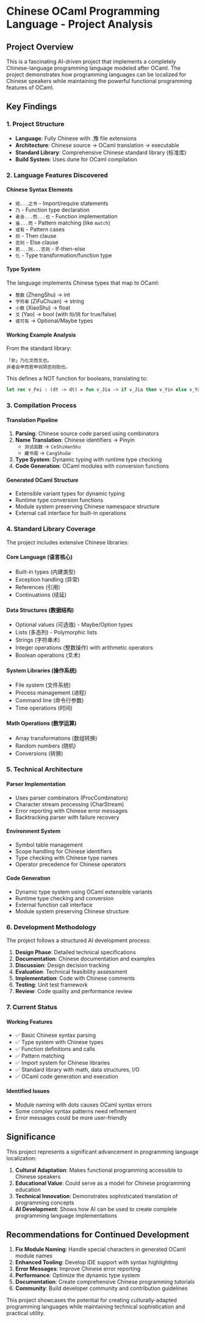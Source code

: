# Chinese OCaml Programming Language - Project Analysis

## Project Overview

This is a fascinating AI-driven project that implements a completely Chinese-language programming language modeled after OCaml. The project demonstrates how programming languages can be localized for Chinese speakers while maintaining the powerful functional programming features of OCaml.

## Key Findings

### 1. Project Structure
- **Language**: Fully Chinese with .豫 file extensions
- **Architecture**: Chinese source → OCaml translation → executable
- **Standard Library**: Comprehensive Chinese standard library (标准库)
- **Build System**: Uses dune for OCaml compilation

### 2. Language Features Discovered

#### Chinese Syntax Elements
- `观...之书` - Import/require statements
- `乃` - Function type declaration 
- `者会...而...也` - Function implementation
- `鉴...而` - Pattern matching (like `match`)
- `或有` - Pattern cases
- `则` - Then clause
- `否则` - Else clause
- `若...则...否则` - If-then-else
- `化` - Type transformation/function type

#### Type System
The language implements Chinese types that map to OCaml:
- `整数` (ZhengShu) → int
- `字符串` (ZiFuChuan) → string  
- `小数` (XiaoShu) → float
- `爻` (Yao) → bool (with `阳`/`阴` for true/false)
- `或可有` → Optional/Maybe types

#### Working Example Analysis
From the standard library:
```chinese
「非」乃化爻而爻也。
非者会甲而若甲则阴否则阳也。
```
This defines a NOT function for booleans, translating to:
```ocaml
let rec v_Fei : (dt -> dt) = fun v_Jia -> if v_Jia then v_Yin else v_Yang
```

### 3. Compilation Process

#### Translation Pipeline
1. **Parsing**: Chinese source code parsed using combinators
2. **Name Translation**: Chinese identifiers → Pinyin
   - `测试函数` → `CeShiHanShu`
   - `藏书阁` → `CangShuGe`
3. **Type System**: Dynamic typing with runtime type checking
4. **Code Generation**: OCaml modules with conversion functions

#### Generated OCaml Structure
- Extensible variant types for dynamic typing
- Runtime type conversion functions
- Module system preserving Chinese namespace structure
- External call interface for built-in operations

### 4. Standard Library Coverage

The project includes extensive Chinese libraries:

#### Core Language (语言核心)
- Built-in types (内建类型)
- Exception handling (异常)  
- References (引用)
- Continuations (续延)

#### Data Structures (数据结构)
- Optional values (可选值) - Maybe/Option types
- Lists (多态列) - Polymorphic lists
- Strings (字符串术)
- Integer operations (整数操作) with arithmetic operators
- Boolean operations (爻术)

#### System Libraries (操作系统)
- File system (文件系统)
- Process management (进程)
- Command line (命令行参数)
- Time operations (时间)

#### Math Operations (数学运算)
- Array transformations (数组转换)
- Random numbers (随机)
- Conversions (转换)

### 5. Technical Architecture

#### Parser Implementation
- Uses parser combinators (ProcCombinators)
- Character stream processing (CharStream)  
- Error reporting with Chinese error messages
- Backtracking parser with failure recovery

#### Environment System
- Symbol table management
- Scope handling for Chinese identifiers
- Type checking with Chinese type names
- Operator precedence for Chinese operators

#### Code Generation
- Dynamic type system using OCaml extensible variants
- Runtime type checking and conversion
- External function call interface
- Module system preserving Chinese structure

### 6. Development Methodology

The project follows a structured AI development process:
1. **Design Phase**: Detailed technical specifications
2. **Documentation**: Chinese documentation and examples
3. **Discussion**: Design decision tracking
4. **Evaluation**: Technical feasibility assessment  
5. **Implementation**: Code with Chinese comments
6. **Testing**: Unit test framework
7. **Review**: Code quality and performance review

### 7. Current Status

#### Working Features
- ✅ Basic Chinese syntax parsing
- ✅ Type system with Chinese types
- ✅ Function definitions and calls
- ✅ Pattern matching
- ✅ Import system for Chinese libraries
- ✅ Standard library with math, data structures, I/O
- ✅ OCaml code generation and execution

#### Identified Issues
- Module naming with dots causes OCaml syntax errors
- Some complex syntax patterns need refinement
- Error messages could be more user-friendly

## Significance

This project represents a significant advancement in programming language localization:

1. **Cultural Adaptation**: Makes functional programming accessible to Chinese speakers
2. **Educational Value**: Could serve as a model for Chinese programming education  
3. **Technical Innovation**: Demonstrates sophisticated translation of programming concepts
4. **AI Development**: Shows how AI can be used to create complete programming language implementations

## Recommendations for Continued Development

1. **Fix Module Naming**: Handle special characters in generated OCaml module names
2. **Enhanced Tooling**: Develop IDE support with syntax highlighting
3. **Error Messages**: Improve Chinese error reporting
4. **Performance**: Optimize the dynamic type system
5. **Documentation**: Create comprehensive Chinese programming tutorials
6. **Community**: Build developer community and contribution guidelines

This project showcases the potential for creating culturally-adapted programming languages while maintaining technical sophistication and practical utility.